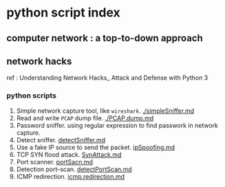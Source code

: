 # python script index

## computer network : a top-to-down approach

## network hacks

ref : Understanding Network Hacks_ Attack and Defense with Python 3

### python scripts 

1. Simple network capture tool, like `wireshark`. [./simpleSniffer.md](./simpleSniffer.md)
2. Read and write `PCAP` dump file. [./PCAP.dump.md](./PCAP.dump.md)
3. Password sniffer. using regular expression to find passwork in network capture.
4. Detect sniffer. [detectSniffer.md](./detectSniffer.md)
5. Use a fake IP source to send the packet. [ipSpoofing.md](./ipSpoofing.md)
6. TCP SYN flood attack. [SynAttack.md](./SynAttack.md)
7. Port scanner. [portSacn.md](./portSacn.md)
8. Detection port-scan. [detectPortScan.md](./detectPortScan.md)
9. ICMP redirection. [icmp.redirection.md](./icmp.redirection.md)